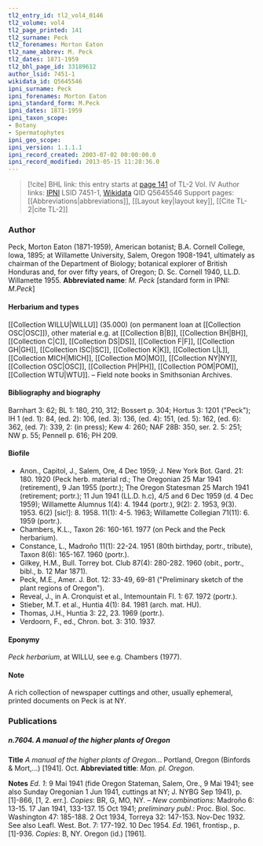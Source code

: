 ```yaml
---
tl2_entry_id: tl2_vol4_0146
tl2_volume: vol4
tl2_page_printed: 141
tl2_surname: Peck
tl2_forenames: Morton Eaton
tl2_name_abbrev: M. Peck
tl2_dates: 1871-1959
tl2_bhl_page_id: 33189612
author_lsid: 7451-1
wikidata_id: Q5645546
ipni_surname: Peck
ipni_forenames: Morton Eaton
ipni_standard_form: M.Peck
ipni_dates: 1871-1959
ipni_taxon_scope: 
- Botany
- Spermatophytes
ipni_geo_scope: 
ipni_version: 1.1.1.1
ipni_record_created: 2003-07-02 00:00:00.0
ipni_record_modified: 2013-05-15 11:28:36.0
---
```


> [!cite] BHL link: this entry starts at [page 141](https://www.biodiversitylibrary.org/page/33189612) of TL-2 Vol. IV
> Author links: [IPNI](https://www.ipni.org/a/7451-1) LSID 7451-1, [Wikidata](https://www.wikidata.org/wiki/Q5645546) QID Q5645546
> Support pages: [[Abbreviations|abbreviations]], [[Layout key|layout key]], [[Cite TL-2|cite TL-2]]

### Author

Peck, Morton Eaton (1871-1959), American botanist; B.A. Cornell College, Iowa, 1895; at Willamette University, Salem, Oregon 1908-1941, ultimately as chairman of the Department of Biology; botanical explorer of British Honduras and, for over fifty years, of Oregon; D. Sc. Cornell 1940, LL.D. Willamette 1955. 
**Abbreviated name**: *M. Peck* \[standard form in IPNI: *M.Peck*\]

#### Herbarium and types

[[Collection WILLU|WILLU]] (35.000) (on permanent loan at [[Collection OSC|OSC]]), other material e.g. at [[Collection B|B]], [[Collection BH|BH]], [[Collection C|C]], [[Collection DS|DS]], [[Collection F|F]], [[Collection GH|GH]], [[Collection ISC|ISC]], [[Collection K|K]], [[Collection L|L]], [[Collection MICH|MICH]], [[Collection MO|MO]], [[Collection NY|NY]], [[Collection OSC|OSC]], [[Collection PH|PH]], [[Collection POM|POM]], [[Collection WTU|WTU]]. –
Field note books in Smithsonian Archives.

#### Bibliography and biography

Barnhart 3: 62; BL 1: 180, 210, 312; Bossert p. 304; Hortus 3: 1201 ("Peck"); IH 1 (ed. 1): 84, (ed. 2): 106, (ed. 3): 136, (ed. 4): 151, (ed. 5): 162, (ed. 6): 362, (ed. 7): 339, 2: (in press); Kew 4: 260; NAF 28B: 350, ser. 2. 5: 251; NW p. 55; Pennell p. 616; PH 209.

#### Biofile

- Anon., Capitol, J., Salem, Ore, 4 Dec 1959; J. New York Bot. Gard. 21: 180. 1920 (Peck herb. material rd.; The Oregonian 25 Mar 1941 (retirement), 9 Jan 1955 (portr.); The Oregon Statesman 25 March 1941 (retirement; portr.); 11 Jun 1941 (LL.D. h.c), 4/5 and 6 Dec 1959 (d. 4 Dec 1959); Willamette Alumnus 1(4): 4. 1944 (portr.), 9(2): 2. 1953, 9(3). 1953. 6(2) \[sic!\]: 8. 1958. 11(1): 4-5. 1963; Willamette Collegian 71(11): 6. 1959 (portr.).
- Chambers, K.L., Taxon 26: 160-161. 1977 (on Peck and the Peck herbarium).
- Constance, L., Madroño 11(1): 22-24. 1951 (80th birthday, portr., tribute), Taxon 8(6): 165-167. 1960 (portr.).
- Gilkey, H.M., Bull. Torrey bot. Club 87(4): 280-282. 1960 (obit., portr., bibl., b. 12 Mar 1871).
- Peck, M.E., Amer. J. Bot. 12: 33-49, 69-81 ("Preliminary sketch of the plant regions of Oregon").
- Reveal, J., in A. Cronquist et al., Intemountain Fl. 1: 67. 1972 (portr.).
- Stieber, M.T. et al., Huntia 4(1): 84. 1981 (arch. mat. HU).
- Thomas, J.H., Huntia 3: 22, 23. 1969 (portr.).
- Verdoorn, F., ed., Chron. bot. 3: 310. 1937.

#### Eponymy

*Peck herbarium*, at WILLU, see e.g. Chambers (1977).

#### Note

A rich collection of newspaper cuttings and other, usually ephemeral, printed documents on Peck is at NY.

### Publications

##### n.7604. A manual of the higher plants of Oregon

**Title**
*A manual of the higher plants of Oregon*... Portland, Oregon (Binfords & Mort,...) \[1941\]. Oct.
**Abbreviated title**: *Man. pl. Oregon*.

**Notes**
*Ed. 1*: 9 Mai 1941 (fide Oregon Stateman, Salem, Ore., 9 Mai 1941; see also Sunday Oregonian 1 Jun 1941, cuttings at NY; J. NYBG Sep 1941), p. \[1\]-866, \[1, 2. err.\].
*Copies*: BR, G, MO, NY. – *New combinations*: Madroño 6: 13-15. 17 Jan 1941, 133-137. 15 Oct 1941; *preliminary publ*.: Proc. Biol. Soc. Washington 47: 185-188. 2 Oct 1934, Torreya 32: 147-153. Nov-Dec 1932. See also Leafl. West. Bot. 7: 177-192. 10 Dec 1954.
*Ed*. 1961, frontisp., p. \[1\]-936. *Copies*: B, NY. Oregon (id.) \[1961\].

